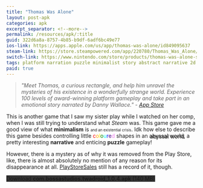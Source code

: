 ```yaml
---
title: "Thomas Was Alone"
layout: post-apk
categories: apk
excerpt_separator: <!--more-->
permalink: /resources/apk/:title
guid: 322d6a8a-8757-4b85-b9df-6adf6bc49e77
ios-link: https://apps.apple.com/us/app/thomas-was-alone/id849095637
steam-link: https://store.steampowered.com/app/220780/Thomas_Was_Alone/
switch-link: https://www.nintendo.com/store/products/thomas-was-alone-switch/
tags: platform narration puzzle minimalist story abstract narrative 2d 
paid: true
---
```


> _"Meet Thomas, a curious rectangle, and help him unravel the mysteries of his existence in a wonderfully strange world. Experience 100 levels of award-winning platform gameplay and take part in an emotional story narrated by Danny Wallace." - <a href="https://apps.apple.com/us/app/thomas-was-alone/id849095637" target="_blank">App Store</a>_

This is another game that I saw my sister play while I watched on her comp, when I was still trying to understand what _Steam_ was. This game gave me a good view of what **minimalism** is <span style="font-size:70%;">and an existential crisis</span>.<!--more--> Idk how else to describe this game besides controlling little 
<span style="color:red;">c</span><span style="color:orange;">o</span><span style="color:yellow;">l</span><span style="color:green;">o</span><span style="color:cyan;">u</span><span style="color:blue;">r</span><span style="color:indigo;">e</span><span style="color:violet;">d</span> shapes in an <span style="text-shadow: 2px 2px #333;">abyssal world</span>, a pretty interesting **narrative** and enticing **puzzle** gameplay!

However, there is a mystery as of why it was removed from the Play Store, like, there is almost absolutely no mention of any reason for its disappearance at all. <a href="https://www.playstoresales.com/app/thomas-was-alone/" target="_blank">PlayStoreSales</a> still has a record of it, though.

<div class="text-center">
    <a class="btn btn-dark btn-block w-100" onclick='apk("com.bossastudios.twadroid_1.0.4.apk")' style="text-decoration: none; background-color: #333;"> Download <b>com.bossastudios.twadroid_1.0.4.apk</b> (140 MB)</a>
</div>
